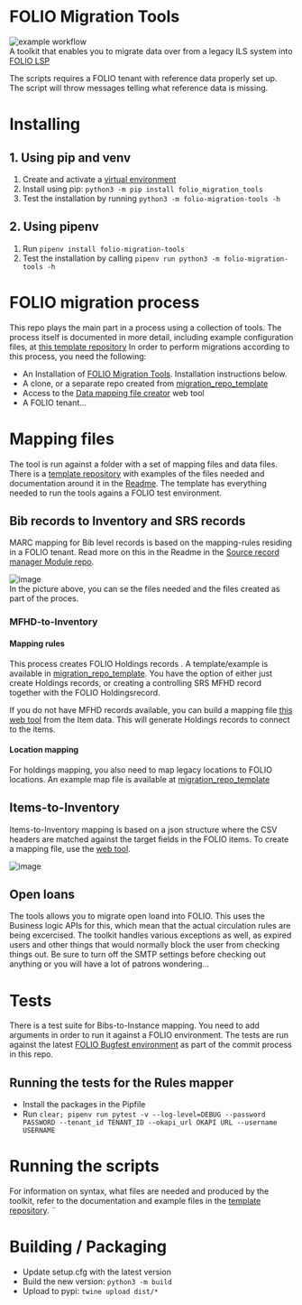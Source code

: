 # FOLIO Migration Tools
![example workflow](https://github.com/FOLIO-FSE/MARC21-To-FOLIO/actions/workflows/python-app.yml/badge.svg)    
A toolkit that enables you to migrate data over from a legacy ILS system into [FOLIO LSP](https://www.folio.org/)


The scripts requires a FOLIO tenant with reference data properly set up. The script will throw messages telling what reference data is missing. 
# Installing
## 1. Using pip and venv
1. Create and activate a [virtual environment](https://packaging.python.org/en/latest/guides/installing-using-pip-and-virtual-environments/#creating-a-virtual-environment)
2. Install using pip: `python3 -m pip install folio_migration_tools`
3. Test the installation by running `python3 -m folio-migration-tools -h`
## 2. Using pipenv
1. Run `pipenv install folio-migration-tools`
2. Test the installation by calling `pipenv run python3 -m folio-migration-tools -h`


# FOLIO migration process
This repo plays the main part in a process using a collection of tools. The process itself is documented in more detail, including example configuration files, at [this template repository](https://github.com/FOLIO-FSE/migration_repo_template)
In order to perform migrations according to this process, you need the following:   
* An Installation of [FOLIO Migration Tools](https://pypi.org/project/folio-migration-tools/). Installation instructions below.
* A clone, or a separate repo created from [migration_repo_template](https://github.com/FOLIO-FSE/migration_repo_template)
* Access to the [Data mapping file creator](https://data-mapping-file-creator.folio.ebsco.com/data_mapping_creation) web tool
* A FOLIO tenant...

# Mapping files
The tool is run against a folder with a set of mapping files and data files. There is a [template repository](https://github.com/FOLIO-FSE/migration_repo_template) with examples of the files needed and documentation around it in the [Readme](https://github.com/FOLIO-FSE/migration_repo_template/blob/main/README.md). The template has everything needed to run the tools agains a FOLIO test environment. 

## Bib records to Inventory and SRS records
MARC mapping for Bib level records is based on the mapping-rules residing in a FOLIO tenant.
Read more on this in the Readme in the [Source record manager Module repo](https://github.com/folio-org/mod-source-record-manager/blob/25283ebabf402b5870ae4b3846285230e785c17d/RuleProcessorApi.md).

![image](https://user-images.githubusercontent.com/1894384/137994473-10fea92f-1966-41d5-bd41-d6be00594b58.png)   
In the picture above, you can se the files needed and the files created as part of the proces.

### MFHD-to-Inventory
#### Mapping rules
This process creates FOLIO Holdings records . A template/example is available in [migration_repo_template](https://github.com/FOLIO-FSE/migration_repo_template). You have the option of either just create Holdings records, or creating a controlling SRS MFHD record together with the FOLIO Holdingsrecord.

If you do not have MFHD records available, you can build a mapping file [this web tool](https://data-mapping-file-creator.folio.ebsco.com/data_mapping_creation) from the Item data. This will generate Holdings records to connect to the items. 

#### Location mapping
For holdings mapping, you also need to map legacy locations to FOLIO locations. An example map file is available at [migration_repo_template](https://github.com/FOLIO-FSE/migration_repo_template) 

## Items-to-Inventory
Items-to-Inventory mapping is based on a json structure where the CSV headers are matched against the target fields in the FOLIO items. To create a mapping file, use the [web tool](https://data-mapping-file-creator.folio.ebsco.com/data_mapping_creation).

![image](https://user-images.githubusercontent.com/1894384/137995011-dd6a78a7-61d7-46d8-a35c-363f65c33ce0.png)


## Open loans
The tools allows you to migrate open loand into FOLIO. This uses the Business logic APIs for this, which mean that the actual circulation rules are being excercised. The toolkit handles various exceptions as well, as expired users and other things that would normally block the user from checking things out. Be sure to turn off the SMTP settings before checking out anything or you will have a lot of patrons wondering...

# Tests
There is a test suite for Bibs-to-Instance mapping. You need to add arguments in order to run it against a FOLIO environment. The tests are run against the latest [FOLIO Bugfest environment](https://wiki.folio.org/dosearchsite.action?cql=siteSearch%20~%20%22bugfest%22%20AND%20type%20in%20(%22space%22%2C%22user%22%2C%22com.atlassian.confluence.extra.team-calendars%3Acalendar-content-type%22%2C%22attachment%22%2C%22page%22%2C%22com.atlassian.confluence.extra.team-calendars%3Aspace-calendars-view-content-type%22%2C%22blogpost%22)&includeArchivedSpaces=false) as part of the commit process in this repo.

## Running the tests for the Rules mapper

* Install the packages in the Pipfile
* Run ```clear; pipenv run pytest -v --log-level=DEBUG --password PASSWORD --tenant_id TENANT_ID --okapi_url OKAPI URL --username USERNAME```


# Running the scripts
For information on syntax, what files are needed and produced by the toolkit, refer to the documentation and example files in the [template repository](https://github.com/FOLIO-FSE/migration_repo_template).
¨
# Building / Packaging
* Update setup.cfg with the latest version
* Build the new version: `python3 -m build`
* Upload to pypi: `twine upload dist/*`
